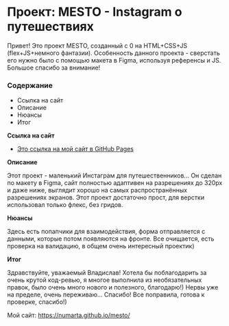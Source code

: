 # Проект: MESTO - Instagram о путешествиях
Привет! Это проект MESTO, созданный с 0 на HTML+CSS+JS (flex+JS+немного фантазии).
Особенность данного проекта - сверстать его нужно было с помощью макета в Figma, используя референсы и JS.
Большое спасибо за внимание!

### Содержание
* Ссылка на сайт
* Описание
* Нюансы
* Итог

**Ссылка на сайт**

* [Это ссылка на мой сайт в GitHub Pages](https://numarta.github.io/mesto/)

**Описание**

Этот проект - маленький Инстаграм для путешественников... 
Он сделан по макету в Figma, сайт полностью адаптивен на разрешениях до 320px и даже ниже, выглядит хорошо на самых распространённых разрешениях экранов.
Этот проект достаточно прост, для верстки использовал только флекс, без гридов.

**Нюансы**

Здесь есть попапчики для взаимодействия, форма отправляется с данными, которые потом появляются на фронте.
Все очищается, есть проверка на валидацию, в общем очень интересный проектик)

**Итог**

Здравствуйте, уважаемый Владислав! Хотела бы поблагодарить за очень крутой код-ревью, я многое выполнила из необязательных правок, было очень много нового и полезного, благодарю!) Нервы уже на пределе, очень переживаю... Спасибо! Все поправила, готова к проверке, спасибо!)

Мой сайт:
https://numarta.github.io/mesto/